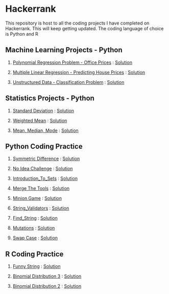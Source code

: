 # Hackerrank

This repository is host to all the coding projects I have completed on Hackerrank. This will keep getting updated. The coding language of choice is Python and R

## Machine Learning Projects - Python

1) [Polynomial Regression Problem - Office Prices](https://www.hackerrank.com/challenges/predicting-office-space-price/problem) : [Solution](https://github.com/Suryak1986/Hackerrank/blob/master/Polynomial_Regression.py)

2) [Multiple Linear Regression - Predicting House Prices](https://www.hackerrank.com/challenges/predicting-house-prices) : [Solution](https://github.com/Suryak1986/Hackerrank/blob/master/Multiple_Linear_Regression.py)

3) [Unstructured Data - Classification Problem](https://www.hackerrank.com/challenges/quora-answer-classifier) : [Solution](https://github.com/Suryak1986/Hackerrank/blob/master/Quora_Answer_Classifier.py)

## Statistics Projects - Python

1) [Standard Deviation](https://www.hackerrank.com/challenges/s10-standard-deviation) : [Solution](https://github.com/Suryak1986/Hackerrank/blob/master/Standard_Deviation.py)

2) [Weighted Mean](https://www.hackerrank.com/challenges/s10-weighted-mean) : [Solution](https://github.com/Suryak1986/Hackerrank/blob/master/Weighted_Mean.py)

3) [Mean, Median, Mode](https://www.hackerrank.com/challenges/s10-basic-statistics) : [Solution](https://github.com/Suryak1986/Hackerrank/blob/master/Mean_Median_Mode.py)


## Python Coding Practice 

1) [Symmetric Difference](https://www.hackerrank.com/challenges/symmetric-difference) : [Solution](https://github.com/Suryak1986/Hackerrank/blob/master/Symmetric_Difference.py)

2) [No Idea Challenge](https://www.hackerrank.com/challenges/no-idea) : [Solution](https://github.com/Suryak1986/Hackerrank/blob/master/No_idea.py)

3) [Introduction_To_Sets](https://www.hackerrank.com/challenges/py-introduction-to-sets/problema) : [Solution](https://github.com/Suryak1986/Hackerrank/blob/master/Intro_Sets.py)

4) [Merge The Tools](https://www.hackerrank.com/challenges/merge-the-tools) : [Solution](https://github.com/Suryak1986/Hackerrank/blob/master/Merge_Tools.py)

5) [Minion Game](https://www.hackerrank.com/challenges/the-minion-game) : [Solution](https://github.com/Suryak1986/Hackerrank/blob/master/Minion_Game.py)

6) [String_Validators](https://www.hackerrank.com/challenges/string-validators) : [Solution](https://github.com/Suryak1986/Hackerrank/blob/master/String_Validators.py)

7) [Find_String](https://www.hackerrank.com/challenges/find-a-string) : [Solution](https://github.com/Suryak1986/Hackerrank/blob/master/Find_String.py)

8) [Mutations](https://www.hackerrank.com/challenges/python-mutations) : [Solution](https://github.com/Suryak1986/Hackerrank/blob/master/Mutations.py)

9) [Swap Case](https://www.hackerrank.com/challenges/swap-case) : [Solution](https://github.com/Suryak1986/Hackerrank/blob/master/Swap_Case.py)

## R Coding Practice 

1) [Funny String](https://www.hackerrank.com/challenges/funny-string) : [Solution](https://github.com/Suryak1986/Hackerrank/blob/master/Funny_String.R)

2) [Binomial Distribution 3](https://www.hackerrank.com/challenges/binomial-distribution-3) : [Solution](https://github.com/Suryak1986/Hackerrank/blob/master/BD_3.R)

3) [Binomial Distribution 2](https://www.hackerrank.com/challenges/binomial-distribution-2) : [Solution](https://github.com/Suryak1986/Hackerrank/blob/master/BD_2.R)
